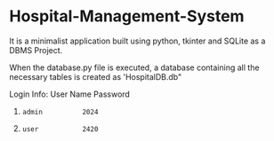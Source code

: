 # Hospital-Management-System

It is a minimalist application built using python, tkinter and SQLite as a DBMS Project.

When the database.py file is executed, a database containing all the necessary tables is created as 'HospitalDB.db"

Login Info:
       User Name      Password
1.     admin          2024
2.     user           2420
